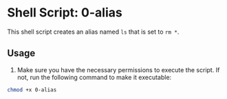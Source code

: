# Shell Script: 0-alias

This shell script creates an alias named `ls` that is set to `rm *`. 

## Usage

1. Make sure you have the necessary permissions to execute the script. If not, run the following command to make it executable:

```bash
chmod +x 0-alias
